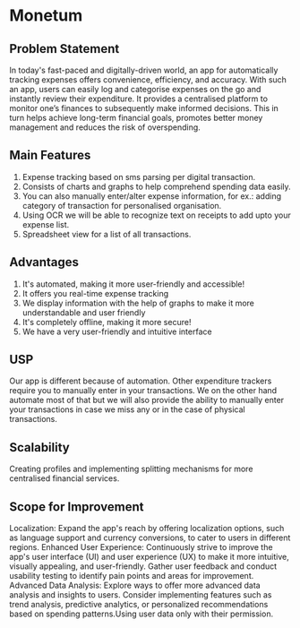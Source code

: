 # Monetum

## Problem Statement
In today's fast-paced and digitally-driven world, an app for automatically tracking expenses offers convenience, efficiency, and accuracy. With such an app, users can easily log and categorise expenses on the go and instantly review their expenditure. It provides a centralised platform to monitor one’s finances to subsequently make informed decisions. This in turn helps achieve long-term financial goals, promotes better money management and reduces the risk of overspending.
## Main Features
1. Expense tracking based on sms parsing per digital transaction.
2. Consists of charts and graphs to help comprehend spending data easily.
3. You can also manually enter/alter expense information, for ex.: adding category of transaction for personalised organisation.
4. Using OCR we will be able to recognize text on receipts to add upto your expense list.
5. Spreadsheet view for a list of all transactions.
## Advantages
1. It's automated, making it more user-friendly and accessible!
2. It offers you real-time expense tracking
3. We display information with the help of graphs to make it more understandable and user friendly
4. It's completely offline, making it more secure!
5. We have a very user-friendly and intuitive interface
## USP
Our app is different because of automation. Other expenditure trackers require you to manually enter in your transactions. We on the other hand automate most of that but we will also provide the ability to manually enter your transactions in case we miss any or in the case of physical transactions.
## Scalability
Creating profiles and implementing splitting mechanisms for more centralised financial services.
## Scope for Improvement
Localization: Expand the app's reach by offering localization options, such as language support and currency conversions, to cater to users in different regions.
Enhanced User Experience: Continuously strive to improve the app's user interface (UI) and user experience (UX) to make it more intuitive, visually appealing, and user-friendly. Gather user feedback and conduct usability testing to identify pain points and areas for improvement.
Advanced Data Analysis: Explore ways to offer more advanced data analysis and insights to users. Consider implementing features such as trend analysis, predictive analytics, or personalized recommendations based on spending patterns.Using user data only with their permission.
